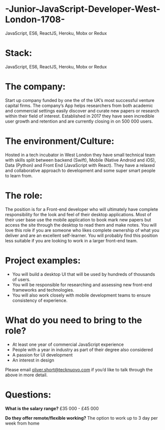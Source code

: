 # -Junior-JavaScript-Developer-West-London-1708-
JavaScript, ES6, ReactJS, Heroku, Mobx or Redux
# Stack: 
JavaScript, ES6, ReactJS, Heroku, Mobx or Redux

# The company: 
Start up company funded by one the of the UK’s most successful venture capital firms. The company’s App helps researchers from both academic and commercial settings easily discover and curate new papers or research within their field of interest. Established in 2017 they have seen incredible user growth and retention and are currently closing in on 500 000 users. 
 

# The environment/Culture: 
Hosted in a tech incubator in West London they have small technical team with skills split between backend (Swift), Mobile (Native Android and iOS), Data (Python) and Front End (JavaScript with React). They have a relaxed and collaborative approach to development and some super smart people to learn from. 

# The role: 
The position is for a Front-end developer who will ultimately have complete responsibility for the look and feel of their desktop applications. Most of their user base use the mobile application to book mark new papers but access the site through the desktop to read them and make notes. You will love this role if you are someone who likes complete ownership of what you deliver and are an excellent self-learner. You will probably find this position less suitable if you are looking to work in a larger front-end team.  

# Project examples: 

-  You will build a desktop UI that will be used by hundreds of thousands of users.
-  You will be responsible for researching and assessing new front-end frameworks and technologies.
-  You will also work closely with mobile development teams to ensure consistency of experience.

# What do you need to bring to the role?

-	At least one year of commercial JavaScript experience
-	People with a year in industry as part of their degree also considered
-	A passion for UI development 
-	An interest in design

Please email oliver.short@tecknuovo.com if you’d like to talk through the above in more detail.

# Questions:
**What is the salary range?**
£35 000 - £45 000

**Do they offer remote/flexible working?**
The option to work up to 3 day per week from home 
